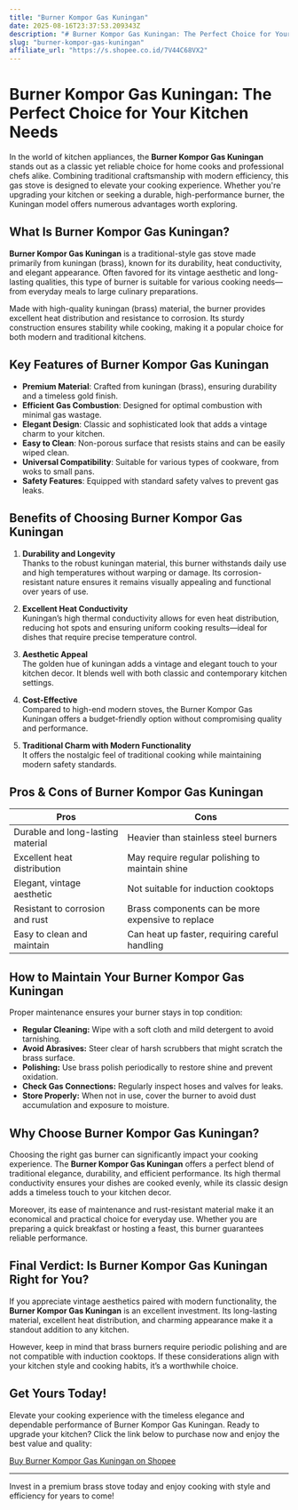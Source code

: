 ```yaml
---
title: "Burner Kompor Gas Kuningan"
date: 2025-08-16T23:37:53.209343Z
description: "# Burner Kompor Gas Kuningan: The Perfect Choice for Your Kitchen Needs..."
slug: "burner-kompor-gas-kuningan"
affiliate_url: "https://s.shopee.co.id/7V44C68VX2"
---
```

# Burner Kompor Gas Kuningan: The Perfect Choice for Your Kitchen Needs

In the world of kitchen appliances, the **Burner Kompor Gas Kuningan** stands out as a classic yet reliable choice for home cooks and professional chefs alike. Combining traditional craftsmanship with modern efficiency, this gas stove is designed to elevate your cooking experience. Whether you're upgrading your kitchen or seeking a durable, high-performance burner, the Kuningan model offers numerous advantages worth exploring.

## What Is Burner Kompor Gas Kuningan?

**Burner Kompor Gas Kuningan** is a traditional-style gas stove made primarily from kuningan (brass), known for its durability, heat conductivity, and elegant appearance. Often favored for its vintage aesthetic and long-lasting qualities, this type of burner is suitable for various cooking needs—from everyday meals to large culinary preparations.

Made with high-quality kuningan (brass) material, the burner provides excellent heat distribution and resistance to corrosion. Its sturdy construction ensures stability while cooking, making it a popular choice for both modern and traditional kitchens.

## Key Features of Burner Kompor Gas Kuningan

- **Premium Material**: Crafted from kuningan (brass), ensuring durability and a timeless gold finish.
- **Efficient Gas Combustion**: Designed for optimal combustion with minimal gas wastage.
- **Elegant Design**: Classic and sophisticated look that adds a vintage charm to your kitchen.
- **Easy to Clean**: Non-porous surface that resists stains and can be easily wiped clean.
- **Universal Compatibility**: Suitable for various types of cookware, from woks to small pans.
- **Safety Features**: Equipped with standard safety valves to prevent gas leaks.

## Benefits of Choosing Burner Kompor Gas Kuningan

1. **Durability and Longevity**  
Thanks to the robust kuningan material, this burner withstands daily use and high temperatures without warping or damage. Its corrosion-resistant nature ensures it remains visually appealing and functional over years of use.

2. **Excellent Heat Conductivity**  
Kuningan’s high thermal conductivity allows for even heat distribution, reducing hot spots and ensuring uniform cooking results—ideal for dishes that require precise temperature control.

3. **Aesthetic Appeal**  
The golden hue of kuningan adds a vintage and elegant touch to your kitchen decor. It blends well with both classic and contemporary kitchen settings.

4. **Cost-Effective**  
Compared to high-end modern stoves, the Burner Kompor Gas Kuningan offers a budget-friendly option without compromising quality and performance.

5. **Traditional Charm with Modern Functionality**  
It offers the nostalgic feel of traditional cooking while maintaining modern safety standards.

## Pros & Cons of Burner Kompor Gas Kuningan

| Pros                                              | Cons                                               |
|---------------------------------------------------|----------------------------------------------------|
| Durable and long-lasting material                | Heavier than stainless steel burners             |
| Excellent heat distribution                      | May require regular polishing to maintain shine |
| Elegant, vintage aesthetic                       | Not suitable for induction cooktops             |
| Resistant to corrosion and rust                  | Brass components can be more expensive to replace |
| Easy to clean and maintain                       | Can heat up faster, requiring careful handling |

## How to Maintain Your Burner Kompor Gas Kuningan

Proper maintenance ensures your burner stays in top condition:

- **Regular Cleaning:** Wipe with a soft cloth and mild detergent to avoid tarnishing.
- **Avoid Abrasives:** Steer clear of harsh scrubbers that might scratch the brass surface.
- **Polishing:** Use brass polish periodically to restore shine and prevent oxidation.
- **Check Gas Connections:** Regularly inspect hoses and valves for leaks.
- **Store Properly:** When not in use, cover the burner to avoid dust accumulation and exposure to moisture.

## Why Choose Burner Kompor Gas Kuningan?

Choosing the right gas burner can significantly impact your cooking experience. The **Burner Kompor Gas Kuningan** offers a perfect blend of traditional elegance, durability, and efficient performance. Its high thermal conductivity ensures your dishes are cooked evenly, while its classic design adds a timeless touch to your kitchen decor.

Moreover, its ease of maintenance and rust-resistant material make it an economical and practical choice for everyday use. Whether you are preparing a quick breakfast or hosting a feast, this burner guarantees reliable performance.

## Final Verdict: Is Burner Kompor Gas Kuningan Right for You?

If you appreciate vintage aesthetics paired with modern functionality, the **Burner Kompor Gas Kuningan** is an excellent investment. Its long-lasting material, excellent heat distribution, and charming appearance make it a standout addition to any kitchen.

However, keep in mind that brass burners require periodic polishing and are not compatible with induction cooktops. If these considerations align with your kitchen style and cooking habits, it’s a worthwhile choice.

## Get Yours Today!

Elevate your cooking experience with the timeless elegance and dependable performance of Burner Kompor Gas Kuningan. Ready to upgrade your kitchen? Click the link below to purchase now and enjoy the best value and quality:

[Buy Burner Kompor Gas Kuningan on Shopee](https://s.shopee.co.id/7V44C68VX2)

---

Invest in a premium brass stove today and enjoy cooking with style and efficiency for years to come!
